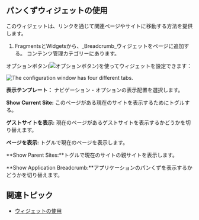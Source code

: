 ## パンくずウィジェットの使用

このウィジェットは、リンクを通じて関連ページやサイトに移動する方法を提供します。

1. FragmentsとWidgetsから、_Breadcrumb_ウィジェットをページに追加する。 コンテンツ管理カテゴリーにあります。

オプションボタン(![オプションボタン](../../images/icon-options.png))を使ってウィジェットを設定できます：

![The configuration window has four different tabs.](./using-the-breadcrumb-widget/images/01.png)

**表示テンプレート：** ナビゲーション・オプションの表示配置を選択します。

**Show Current Site:** このページがある現在のサイトを表示するためにトグルする。

**ゲストサイトを表示:** 現在のページがあるゲストサイトを表示するかどうかを切り替えます。

**ページを表示:** トグルで現在のページを表示します。

**Show Parent Sites:**トグルで現在のサイトの親サイトを表示します。

**Show Application Breadcrumb:**アプリケーションのパンくずを表示するかどうかを切り替えます。

## 関連トピック

* [ウィジェットの使用](../../site-building/creating-pages/page-fragments-and-widgets/using-widgets.md) 
